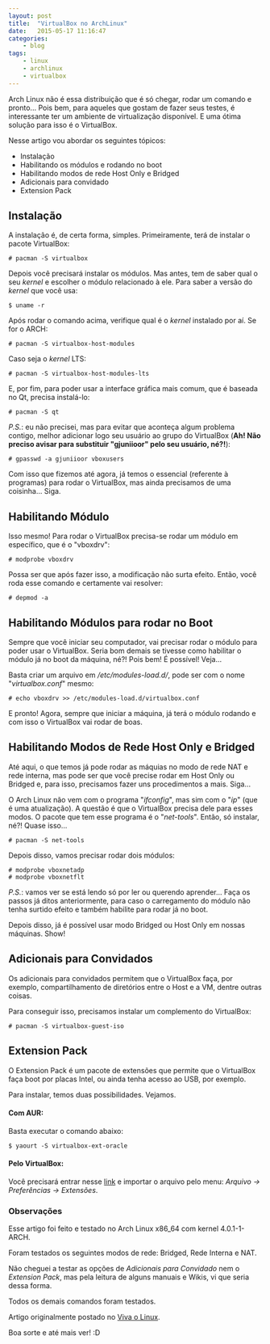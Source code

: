 ```yaml
---
layout: post
title:  "VirtualBox no ArchLinux"
date:   2015-05-17 11:16:47
categories:
    - blog
tags:
    - linux
    - archlinux
    - virtualbox
---
```


Arch Linux não é essa distribuição que é só chegar, rodar um comando e pronto... Pois bem, para aqueles que gostam de fazer seus testes, é interessante ter um ambiente de virtualização disponível. E uma ótima solução para isso é o VirtualBox.

Nesse artigo vou abordar os seguintes tópicos:
- Instalação
- Habilitando os módulos e rodando no boot
- Habilitando modos de rede Host Only e Bridged
- Adicionais para convidado
- Extension Pack
<!--more-->
## Instalação

A instalação é, de certa forma, simples. Primeiramente, terá de instalar o pacote VirtualBox:

```
# pacman -S virtualbox
```

Depois você precisará instalar os módulos. Mas antes, tem de saber qual o seu *kernel* e escolher o módulo relacionado à ele. Para saber a versão do *kernel* que você usa:

```
$ uname -r
```

Após rodar o comando acima, verifique qual é o *kernel* instalado por aí. Se for o ARCH:

```
# pacman -S virtualbox-host-modules
```

Caso seja o *kernel* LTS:

```
# pacman -S virtualbox-host-modules-lts
```

E, por fim, para poder usar a interface gráfica mais comum, que é baseada no Qt, precisa instalá-lo:

```
# pacman -S qt
```

*P.S.*: eu não precisei, mas para evitar que aconteça algum problema contigo, melhor adicionar logo seu usuário ao grupo do VirtualBox (**Ah! Não preciso avisar para substituir "gjuniioor" pelo seu usuário, né?!**):

```
# gpasswd -a gjuniioor vboxusers
```

Com isso que fizemos até agora, já temos o essencial (referente à programas) para rodar o VirtualBox, mas ainda precisamos de uma coisinha... Siga.

## Habilitando Módulo

Isso mesmo! Para rodar o VirtualBox precisa-se rodar um módulo em específico, que é o "vboxdrv":

```
# modprobe vboxdrv
```

Possa ser que após fazer isso, a modificação não surta efeito. Então, você roda esse comando e certamente vai resolver:

```
# depmod -a
```

## Habilitando Módulos para rodar no Boot

Sempre que você iniciar seu computador, vai precisar rodar o módulo para poder usar o VirtualBox. Seria bom demais se tivesse como habilitar o módulo já no boot da máquina, né?! Pois bem! É possível! Veja...

Basta criar um arquivo em */etc/modules-load.d/*, pode ser com o nome "*virtualbox.conf*" mesmo:

```
# echo vboxdrv >> /etc/modules-load.d/virtualbox.conf
```

E pronto! Agora, sempre que iniciar a máquina, já terá o módulo rodando e com isso o VirtualBox vai rodar de boas.

## Habilitando Modos de Rede Host Only e Bridged

Até aqui, o que temos já pode rodar as máquias no modo de rede NAT e rede interna, mas pode ser que você precise rodar em Host Only ou Bridged e, para isso, precisamos fazer uns procedimentos a mais. Siga...

O Arch Linux não vem com o programa "*ifconfig*", mas sim com o "*ip*" (que é uma atualização). A questão é que o VirtualBox precisa dele para esses modos. O pacote que tem esse programa é o "*net-tools*". Então, só instalar, né?! Quase isso...

```
# pacman -S net-tools
```

Depois disso, vamos precisar rodar dois módulos:

```
# modprobe vboxnetadp
# modprobe vboxnetflt
```

*P.S.*: vamos ver se está lendo só por ler ou querendo aprender... Faça os passos já ditos anteriormente, para caso o carregamento do módulo não tenha surtido efeito e também habilite para rodar já no boot.

Depois disso, já é possível usar modo Bridged ou Host Only em nossas máquinas. Show!

## Adicionais para Convidados

Os adicionais para convidados permitem que o VirtualBox faça, por exemplo, compartilhamento de diretórios entre o Host e a VM, dentre outras coisas.

Para conseguir isso, precisamos instalar um complemento do VirtualBox:

```
# pacman -S virtualbox-guest-iso
```

## Extension Pack

O Extension Pack é um pacote de extensões que permite que o VirtualBox faça boot por placas Intel, ou ainda tenha acesso ao USB, por exemplo.

Para instalar, temos duas possibilidades. Vejamos.

#### Com AUR:

Basta executar o comando abaixo:

```
$ yaourt -S virtualbox-ext-oracle
```

#### Pelo VirtualBox:

Você precisará entrar nesse [link](https://www.virtualbox.org/wiki/Downloads) e importar o arquivo pelo menu: *Arquivo → Preferências → Extensões*.

### Observações

Esse artigo foi feito e testado no Arch Linux x86_64 com kernel 4.0.1-1-ARCH.

Foram testados os seguintes modos de rede: Bridged, Rede Interna e NAT.

Não cheguei a testar as opções de *Adicionais para Convidado* nem o *Extension Pack*, mas pela leitura de alguns manuais e Wikis, vi que seria dessa forma.

Todos os demais comandos foram testados.

Artigo originalmente postado no [Viva o Linux](http://www.vivaolinux.com.br/artigo/VirtualBox-no-Arch-Linux/ "Artigo no Viva o Linux").

Boa sorte e até mais ver! :D
